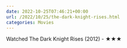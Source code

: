 ```yaml
---
date: 2022-10-25T07:46:21+00:00
url: /2022/10/25/the-dark-knight-rises.html
categories: Movies
---
```

Watched The Dark Knight Rises (2012) - ★★★




